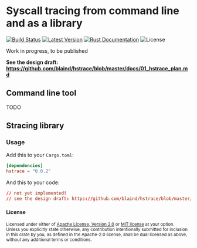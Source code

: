 Syscall tracing from command line and as a library
==================================================

[![Build Status](https://api.travis-ci.org/blaind/hstrace.svg?branch=master)](https://travis-ci.org/blaind/hstrace)
[![Latest Version](https://img.shields.io/crates/v/hstrace.svg)](https://crates.io/crates/hstrace)
[![Rust Documentation](https://docs.rs/hstrace/badge.svg)](https://docs.rs/hstrace)
![License](https://img.shields.io/crates/l/hstrace.svg)

Work in progress, to be published

**See the design draft: https://github.com/blaind/hstrace/blob/master/docs/01_hstrace_plan.md**

## Command line tool

TODO

## Stracing library

### Usage

Add this to your `Cargo.toml`:

```toml
[dependencies]
hstrace = "0.0.2"
```

And this to your code:

```toml
// not yet implemented!
// see the design draft: https://github.com/blaind/hstrace/blob/master/docs/01_hstrace_plan.md
```

#### License

<sup>
Licensed under either of <a href="LICENSE-APACHE">Apache License, Version
2.0</a> or <a href="LICENSE-MIT">MIT license</a> at your option.
</sup>

<br>

<sub>
Unless you explicitly state otherwise, any contribution intentionally submitted
for inclusion in this crate by you, as defined in the Apache-2.0 license, shall
be dual licensed as above, without any additional terms or conditions.
</sub>